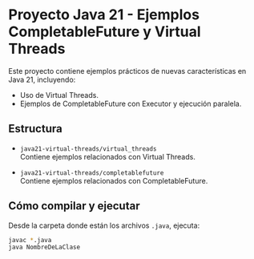 # Proyecto Java 21 - Ejemplos CompletableFuture y Virtual Threads

Este proyecto contiene ejemplos prácticos de nuevas características en Java 21, incluyendo:

- Uso de Virtual Threads.
- Ejemplos de CompletableFuture con Executor y ejecución paralela.

## Estructura

- `java21-virtual-threads/virtual_threads`  
  Contiene ejemplos relacionados con Virtual Threads.

- `java21-virtual-threads/completablefuture`  
  Contiene ejemplos relacionados con CompletableFuture.

## Cómo compilar y ejecutar

Desde la carpeta donde están los archivos `.java`, ejecuta:

```bash
javac *.java
java NombreDeLaClase